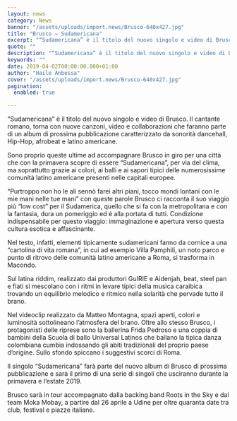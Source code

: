 ```yaml
---
layout: news
category: News
banner: "/assets/uploads/import.news/Brusco-640x427.jpg"
title: "Brusco – Sudamericana"
excerpt: "“Sudamericana” è il titolo del nuovo singolo e video di Brusco. Il cantante romano, torna con nuove canzoni, video e collaborazioni che faranno parte di un album di prossima pubblicazione caratterizzato da sonorità dancehall, Hip-Hop, afrobeat e latino americane. Sono proprio queste ultime ad accompagnare Brusco in giro per una città che con la primavera [&hellip"
quote: ""
description: "“Sudamericana” è il titolo del nuovo singolo e video di Brusco. Il cantante romano, torna con nuove canzoni, video e collaborazioni che faranno parte di un album di prossima pubblicazione caratterizzato da sonorità dancehall, Hip-Hop, afrobeat e latino americane. Sono proprio queste ultime ad accompagnare Brusco in giro per una città che con la primavera [&hellip"
keywords: ""
date: 2019-04-02T00:00:00.000+01:00
author: "Haile Anbessa"
cover: "/assets/uploads/import.news/Brusco-640x427.jpg"
pagination:
  enabled: true

---
```


“Sudamericana” è il titolo del nuovo singolo e video di Brusco. Il cantante romano, torna con nuove canzoni, video e collaborazioni che faranno parte di un album di prossima pubblicazione caratterizzato da sonorità dancehall, Hip-Hop, afrobeat e latino americane.

Sono proprio queste ultime ad accompagnare Brusco in giro per una città che con la primavera scopre di essere “Sudamericana”, per via del clima, ma soprattutto grazie ai colori, ai balli e ai sapori tipici delle numerosissime comunità latino americane presenti nelle capitali europee.

“Purtroppo non ho le ali sennò farei altri piani, tocco mondi lontani con le mie mani nelle tue mani” con queste parole Brusco ci racconta il suo viaggio più “low cost” per il Sudamerica, quello che si fa con la metropolitana e con la fantasia, dura un pomeriggio ed é alla portata di tutti. Condizione indispensabile per questo viaggio: immaginazione e apertura verso questa cultura esotica e affascinante.

Nel testo, infatti, elementi tipicamente sudamericani fanno da cornice a una “cartolina di vita romana”, in cui ad esempio Villa Pamphili, un noto parco e punto di ritrovo delle comunità latino americane a Roma, si trasforma in Macondo.

Sul latina riddim, realizzato dai produttori GuIRIE e Aidenjah, beat, steel pan e fiati si mescolano con i ritmi in levare tipici della musica caraibica trovando un equilibrio melodico e ritmico nella solarità che pervade tutto il brano.

Nel videoclip realizzato da Matteo Montagna, spazi aperti, colori e luminosità sottolineano l’atmosfera del brano. Oltre allo stesso Brusco, i protagonisti delle riprese sono la ballerina Frida Pedroso e una coppia di bambini della Scuola di ballo Universal Latinos che ballano la tipica danza colombiana cumbia indossando gli abiti tradizionali del proprio paese d’origine. Sullo sfondo spiccano i suggestivi scorci di Roma.

Il singolo “Sudamericana” farà parte del nuovo album di Brusco di prossima pubblicazione e sarà il primo di una serie di singoli che usciranno durante la primavera e l’estate 2019.

Brusco sarà in tour accompagnato dalla backing band Roots in the Sky e dal team Moka Mobay, a partire dal 26 aprile a Udine per oltre quaranta date tra club, festival e piazze italiane.